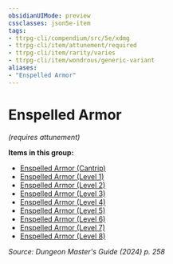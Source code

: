 ```yaml
---
obsidianUIMode: preview
cssclasses: json5e-item
tags:
- ttrpg-cli/compendium/src/5e/xdmg
- ttrpg-cli/item/attunement/required
- ttrpg-cli/item/rarity/varies
- ttrpg-cli/item/wondrous/generic-variant
aliases: 
- "Enspelled Armor"
---
```

# Enspelled Armor
*(requires attunement)*  



**Items in this group:**

- [Enspelled Armor (Cantrip)](/3-Mechanics/CLI/items/enspelled-armor-cantrip-xdmg.md)
- [Enspelled Armor (Level 1)](/3-Mechanics/CLI/items/enspelled-armor-level-1-xdmg.md)
- [Enspelled Armor (Level 2)](/3-Mechanics/CLI/items/enspelled-armor-level-2-xdmg.md)
- [Enspelled Armor (Level 3)](/3-Mechanics/CLI/items/enspelled-armor-level-3-xdmg.md)
- [Enspelled Armor (Level 4)](/3-Mechanics/CLI/items/enspelled-armor-level-4-xdmg.md)
- [Enspelled Armor (Level 5)](/3-Mechanics/CLI/items/enspelled-armor-level-5-xdmg.md)
- [Enspelled Armor (Level 6)](/3-Mechanics/CLI/items/enspelled-armor-level-6-xdmg.md)
- [Enspelled Armor (Level 7)](/3-Mechanics/CLI/items/enspelled-armor-level-7-xdmg.md)
- [Enspelled Armor (Level 8)](/3-Mechanics/CLI/items/enspelled-armor-level-8-xdmg.md)

*Source: Dungeon Master's Guide (2024) p. 258*